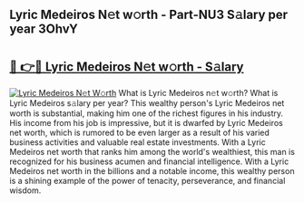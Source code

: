 ## Lyric Medeiros N𝚎t w𝚘rth - Part-NU3 S𝚊lary per year 3OhvY

# <h2><a href="http://gc1aby9.nevu.top/?p=Lyric+Medeiros">🔗 👉🔴 Lyric Medeiros N𝚎t w𝚘rth - S𝚊lary</a></h2>

[![Lyric Medeiros N𝚎t W𝚘rth](https://i.imgur.com/Oavwk0R.jpeg)](http://gc1aby9.nevu.top/?p=Lyric+Medeiros)
What is Lyric Medeiros n𝚎t w𝚘rth? What is Lyric Medeiros s𝚊lary per year?
This wealthy person's Lyric Medeiros net worth is substantial, making him one of the richest figures in his industry. His income from his job is impressive, but it is dwarfed by Lyric Medeiros net worth, which is rumored to be even larger as a result of his varied business activities and valuable real estate investments. With a Lyric Medeiros net worth that ranks him among the world's wealthiest, this man is recognized for his business acumen and financial intelligence. With a Lyric Medeiros net worth in the billions and a notable income, this wealthy person is a shining example of the power of tenacity, perseverance, and financial wisdom.
